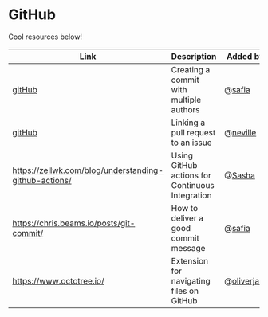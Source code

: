 # GitHub

Cool resources below!

| Link                                                                                                                                                | Description                             | Added by                                   |
| --------------------------------------------------------------------------------------------------------------------------------------------------- | --------------------------------------- | ------------------------------------------ |
| [gitHub](https://docs.github.com/en/github/committing-changes-to-your-project/creating-and-editing-commits/creating-a-commit-with-multiple-authors) | Creating a commit with multiple authors | @[safia](https://github.com/fi-ya)         |
| [gitHub](https://docs.github.com/en/issues/tracking-your-work-with-issues/linking-a-pull-request-to-an-issue)                                       | Linking a pull request to an issue      | @[neville](https://github.com/ByteSizedIT) |
| https://zellwk.com/blog/understanding-github-actions/ | Using GitHub actions for Continuous Integration | @[Sasha](https://github.com/cerealenjoyer) |
| https://chris.beams.io/posts/git-commit/ | How to deliver a good commit message |@[safia](https://github.com/fi-ya)  |
| https://www.octotree.io/ | Extension for navigating files on GitHub | @[oliverjam](https://github.com/oliverjam)

